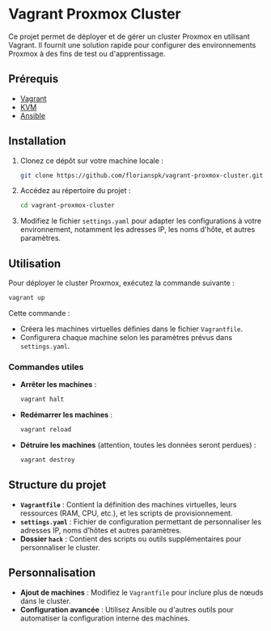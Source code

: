 # Vagrant Proxmox Cluster

Ce projet permet de déployer et de gérer un cluster Proxmox en utilisant Vagrant. Il fournit une solution rapide pour configurer des environnements Proxmox à des fins de test ou d'apprentissage.

## Prérequis

- [Vagrant](https://www.vagrantup.com/)
- [KVM](https://linux-kvm.org/)
- [Ansible](https://www.ansible.com/)

## Installation

1. Clonez ce dépôt sur votre machine locale :

   ```bash
   git clone https://github.com/florianspk/vagrant-proxmox-cluster.git
   ```

2. Accédez au répertoire du projet :

   ```bash
   cd vagrant-proxmox-cluster
   ```

3. Modifiez le fichier `settings.yaml` pour adapter les configurations à votre environnement, notamment les adresses IP, les noms d'hôte, et autres paramètres.

## Utilisation

Pour déployer le cluster Proxmox, exécutez la commande suivante :

```bash
vagrant up
```

Cette commande :

- Créera les machines virtuelles définies dans le fichier `Vagrantfile`.
- Configurera chaque machine selon les paramètres prévus dans `settings.yaml`.

### Commandes utiles

- **Arrêter les machines** :

  ```bash
  vagrant halt
  ```

- **Redémarrer les machines** :

  ```bash
  vagrant reload
  ```

- **Détruire les machines** (attention, toutes les données seront perdues) :

  ```bash
  vagrant destroy
  ```

## Structure du projet

- **`Vagrantfile`** : Contient la définition des machines virtuelles, leurs ressources (RAM, CPU, etc.), et les scripts de provisionnement.
- **`settings.yaml`** : Fichier de configuration permettant de personnaliser les adresses IP, noms d’hôtes et autres paramètres.
- **Dossier `hack`** : Contient des scripts ou outils supplémentaires pour personnaliser le cluster.

## Personnalisation

- **Ajout de machines** : Modifiez le `Vagrantfile` pour inclure plus de nœuds dans le cluster.
- **Configuration avancée** : Utilisez Ansible ou d'autres outils pour automatiser la configuration interne des machines.

